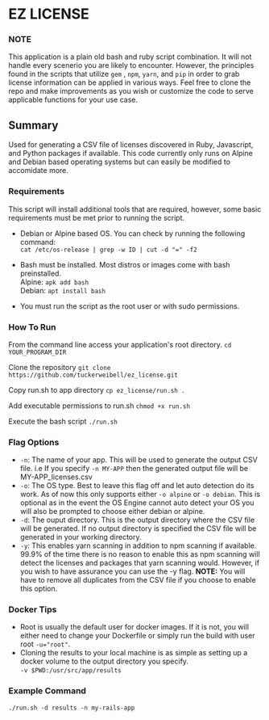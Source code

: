 # EZ LICENSE

### NOTE 
This application is a plain old bash and ruby script combination. It will not handle every scenerio you are likely to encounter. However, the principles found in the scripts that utilize ```gem``` , ```npm```, ```yarn```, and ```pip``` in order to grab license information can be applied in various ways. Feel free to clone the repo and make improvements as you wish or customize the code to serve applicable functions for your use case.

## Summary
Used for generating a CSV file of licenses discovered in Ruby, Javascript, and Python packages if available. This code currently only runs on Alpine and Debian based operating systems but can easily be modified to accomidate more. 

### Requirements
This script will install additional tools that are required, however, some basic requirements must be met prior to running the script. 

- Debian or Alpine based OS. You can check by running the following command: <br>
  ```cat /etc/os-release | grep -w ID | cut -d "=" -f2```
  
- Bash must be installed. Most distros or images come with bash preinstalled. <br>
Alpine: ```apk add bash``` <br>
Debian: ```apt install bash```

- You must run the script as the root user or with sudo permissions.


### How To Run

From the command line access your application's root directory.
```cd YOUR_PROGRAM_DIR```

Clone the repository
```git clone https://github.com/tuckerweibell/ez_license.git```

Copy run.sh to app directory
```cp ez_license/run.sh .```

Add executable permissions to run.sh
```chmod +x run.sh```

Execute the bash script
```./run.sh```

### Flag Options

- ```-n```: The name of your app. This will be used to generate the output CSV file. i.e If you specify ```-n MY-APP``` then the generated output file will be MY-APP_licenses.csv
- ```-o```: The OS type. Best to leave this flag off and let auto detection do its work. As of now this only supports either ```-o alpine``` or ```-o debian```. This is optional as in the event the OS Engine cannot auto detect your OS you will also be prompted to choose either debian or alpine.
- ```-d```: The ouput directory. This is the output directory where the CSV file will be generated. If no output directory is specified the CSV file will be generated in your working directory.
- ```-y```: This enables yarn scanning in addition to npm scanning if available. 99.9% of the time there is no reason to enable this as npm scanning will detect the licenses and packages that yarn scanning would. However, if you wish to have assurance you can use the -y flag. **NOTE:** You will have to remove all duplicates from the CSV file if you choose to enable this option.

### Docker Tips
- Root is usually the default user for docker images. If it is not, you will either need to change your Dockerfile or simply run the build with user root ```-u="root"```.
- Cloning the results to your local machine is as simple as setting up a docker volume to the output directory you specify. <br> ```-v $PWD:/usr/src/app/results```

### Example Command

```./run.sh -d results -n my-rails-app```


